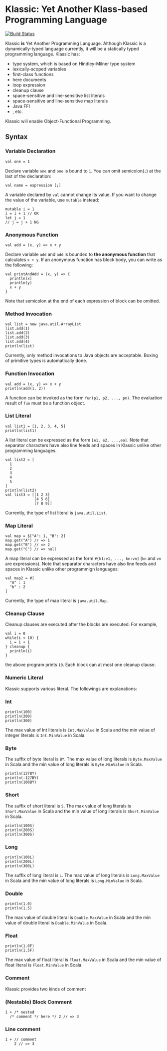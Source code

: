 # Klassic: Yet Another Klass-based Programming Language

[![Build Status](https://travis-ci.org/klassic/klassic.png?branch=master)](https://travis-ci.org/klassic/klassic)

Klassic **is** Yet Another Programming Language.  Although Klassic is a dynamically-typed
language currently, it will be a statically typed programming language.  Klassic has: 

* type system, which is based on Hindley-Milner type system
* lexically-scoped variables
* first-class functions
* here documents
* loop expression
* cleanup clause
* space-sensitive and line-sensitive list literals
* space-sensitive and line-sensitive map literals
* Java FFI
* , etc.

Klassic will enable Object-Functional Programming.

## Syntax

### Variable Declaration

```
val one = 1
```

Declare variable `one` and `one` is bound to `1`.  You can omit
semicolon(`;`) at the last of the declaration:

```
val name = expression [;]
```

A variable declared by `val` cannot change its value.  If you want to change the value of
the variable, use `mutable` instead:

```
mutable i = 1
i = i + 1 // OK
let j = 1
// j = j + 1 NG
```

### Anonymous Function

```
val add = (x, y) => x + y
```

Declare variable `add` and `add` is bounded to **the anonymous function** that
calculates `x + y`.  If an anonymous function has block body, you can write as
the following:

```
val printAndAdd = (x, y) => {
  println(x)
  println(y)
  x + y
}
```

Note that semicolon at the end of each expression of block can be omitted.

### Method Invocation

```
val list = new java.util.ArrayList
list.add(1)
list.add(2)
list.add(3)
list.add(4)
println(list)
```

Currently, only method invocations to Java objects are acceptable.  Boxing of primitive types is automatically done.

### Function Invocation

```
val add = (x, y) => x + y
println(add(1, 2))
```

A function can be invoked as the form `fun(p1, p2, ..., pn)`.  The evaluation
result of `fun` must be a function object.

### List Literal

```
val list1 = [1, 2, 3, 4, 5]
println(list1)
```

A list literal can be expressed as the form `[e1, e2, ...,en]`.  Note that
separator characters have also line feeds and spaces in Klassic unlike other programming languages.

```
val list2 = [
  1
  2
  3
  4
  5
]
println(list2)
val list3 = [[1 2 3]
             [4 5 6]
             [7 8 9]]
```

Currently, the type of list literal is `java.util.List`.

### Map Literal

```
val map = $["A": 1, "B": 2]
map.get("A") // => 1
map.get("B") // => 2
map.get("C") // => null
```

A map literal can be expressed as the form `#{k1:v1, ..., kn:vn]` (`kn` and `vn` are expressions).  Note that
separator characters have also line feeds and spaces in Klassic unlike other programmign languages:

```
val map2 = #[
  "A" : 1
  "b" : 2
]
```

Currently, the type of map literal is `java.util.Map`.

### Cleanup Clause

Cleanup clauses are executed after the blocks are executed.  For example,

```
val i = 0
while(i < 10) {
  i = i + 1
} cleanup {
  println(i)
}
```

the above program prints `10`.  Each block can at most one cleanup clause.

### Numeric Literal

Klassic supports various literal.  The followings are explanations:

### Int

```
println(100)
println(200)
println(300)
```

The max value of Int literals is `Int.MaxValue` in Scala and the min value of integer literals is 
`Int.MinValue` in Scala.

### Byte

The suffix of byte literal is `BY`.  The max value of long literals is `Byte.MaxValue` in Scala and 
the min value of long literals is `Byte.MinValue` in Scala.

```
println(127BY)
println(-127BY)
println(100BY)
```

### Short

The suffix of short literal is `S`.  The max value of long literals is `Short.MaxValue` in Scala and 
the min value of long literals is `Short.MinValue` in Scala.

```
println(100S)
println(200S)
println(300S)
```

### Long

```
println(100L)
println(200L)
println(300L)
```

The suffix of long literal is `L`.  The max value of long literals is `Long.MaxValue` in Scala and 
the min value of long literals is `Long.MinValue` in Scala.

### Double

```
println(1.0)
println(1.5)
```

The max value of double literal is `Double.MaxValue` in Scala and the min value of double literal is `Double.MinValue`
in Scala.

### Float

```
println(1.0F)
println(1.5F)
```

The max value of float literal is `Float.MaxValue` in Scala and the min value of float literal is `Float.MinValue`
in Scala.

### Comment

Klassic provides two kinds of comment

### (Nestable) Block Comment

```
1 + /* nested
  /* comment */ here */ 2 // => 3
```

### Line comment

```
1 + // comment
    2 // => 3
```
